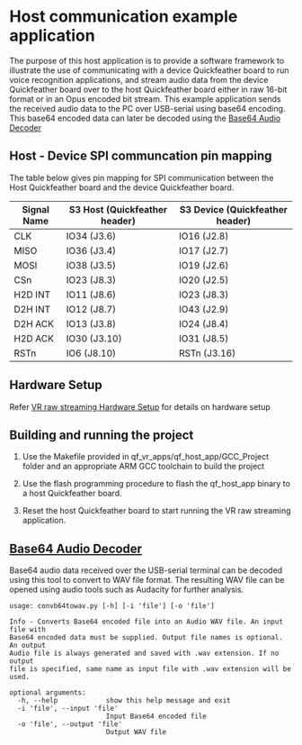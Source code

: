 # Host communication example application

The purpose of this host application is to provide a software framework to 
illustrate the use of communicating with a device Quickfeather board to 
run voice recognition applications, and stream audio data from the device
Quickfeather board over to the host Quickfeather board either in raw 16-bit
format or in an Opus encoded bit stream. This example application sends the
received audio data to the PC over USB-serial using base64 encoding. This
base64 encoded data can later be decoded using the [Base64 Audio Decoder]

## Host - Device SPI communcation pin mapping

The table below gives pin mapping for SPI communication between the Host
Quickfeather board and the device Quickfeather board.

Signal Name | S3 Host (Quickfeather header) | S3 Device (Quickfeather header)
----------- | -----------                   | ----------
CLK         |  IO34  (J3.6)       | IO16 (J2.8)
MISO        |  IO36  (J3.4)       | IO17 (J2.7)
MOSI        |  IO38  (J3.5)       | IO19 (J2.6)
CSn         |  IO23  (J8.3)       | IO20 (J2.5)
H2D INT     |  IO11  (J8.6)       | IO23 (J8.3)
D2H INT     |  IO12  (J8.7)       | IO43 (J2.9)
D2H ACK     |  IO13  (J3.8)       | IO24 (J8.4)
H2D ACK     |  IO30  (J3.10)      | IO31 (J8.5)
RSTn        |  IO6   (J8.10)      | RSTn (J3.16)

## Hardware Setup 

Refer [VR raw streaming Hardware Setup] for details on hardware setup

## Building and running the project

1. Use the Makefile provided in qf_vr_apps/qf_host_app/GCC_Project folder and 
   an appropriate ARM GCC toolchain to build the project

2. Use the flash programming procedure to flash the qf_host_app binary to
   a host Quickfeather board.

3. Reset the host Quickfeather board to start running the VR raw streaming 
   application.

## [Base64 Audio Decoder]

Base64 audio data received over the USB-serial terminal can be decoded
using this tool to convert to WAV file format. The resulting WAV file
can be opened using audio tools such as Audacity for further analysis.

```
usage: convb64towav.py [-h] [-i 'file'] [-o 'file']

Info - Converts Base64 encoded file into an Audio WAV file. An input file with
Base64 encoded data must be supplied. Output file names is optional. An output
Audio file is always generated and saved with .wav extension. If no output
file is specified, same name as input file with .wav extension will be used.

optional arguments:
  -h, --help            show this help message and exit
  -i 'file', --input 'file'
                        Input Base64 encoded file
  -o 'file', --output 'file'
                        Output WAV file
```

[VR raw streaming Hardware Setup]: ../readme.md#qf_vr_raw_app-companion-app-implementing-vr-host-communications-over-spi-packetizing-raw-audio-with-and-streaming-the-audio-packets-over-spir
[Base64 Audio Decoder]: ../../Tools/uartaudio/convb64towav.py
[Dual QuickFeather Cradle]: https://github.com/QuickLogic-Corp/qf-cradle
